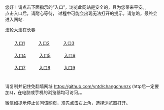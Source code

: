 您好！请点击下面指示的“入口”，浏览此网站是安全的，且为您带来平安。。 <br/>
点击入口后，请耐心等待， 过程中可能会出现无法打开的提示，请忽略，最终会进入网站. </br>

法轮大法在长春<br/>
<div style="padding:10px"><a style="margin:20px" target="_blank" href="https://d3k2puwth1bmcq.cloudfront.net/2Qpsp?rqoejfkr" id="ccLink1" rel="nofollow">入口1</a> <a target="_blank" style="margin:20px" href="https://d1b7a1m961ocsw.cloudfront.net/2Qpsp?pvulntzf" id="ccLink2" rel="nofollow">入口2</a> <a style="margin:20px" target="_blank" href="https://d1hwn25u9v4dhz.cloudfront.net/2Qpsp?pekng" id="ccLink3" rel="nofollow">入口3</a></div>

<div style="padding:10px" ><a style="margin:20px" target="_blank" href="https://d3k2puwth1bmcq.cloudfront.net/2Qpsp?rqoejfkr" id="ccLink4" rel="nofollow">入口4</a> <a style="margin:20px" href="https://d1b7a1m961ocsw.cloudfront.net/2Qpsp?pvulntzf" target="_blank" id="ccLink5" rel="nofollow">入口5</a> <a style="margin:20px" href="https://d1hwn25u9v4dhz.cloudfront.net/2Qpsp?pekng" target="_blank" id="ccLink6" rel="nofollow">入口6</a></div>

<div style="padding:10px"><a style="margin:20px" target="_blank" href="https://d3k2puwth1bmcq.cloudfront.net/2Qpsp?rqoejfkr" id="ccLink7" rel="nofollow">入口7</a> <a style="margin:20px" href="https://d1b7a1m961ocsw.cloudfront.net/2Qpsp?pvulntzf" target="_blank" id="ccLink8" rel="nofollow">入口8</a> <a style="margin:20px" target="_blank" href="https://d1hwn25u9v4dhz.cloudfront.net/2Qpsp?pekng" id="ccLink9" rel="nofollow">入口9</a></div>

<br/>



请复制并记住免翻墙网址 https://github.com/yntd/changchunzx (http后一定要加s)，在电脑或手机的浏览器均可访问。。<br/>

微信如提示停止访问该网页，须先点击右上角，选择浏览器打开。

